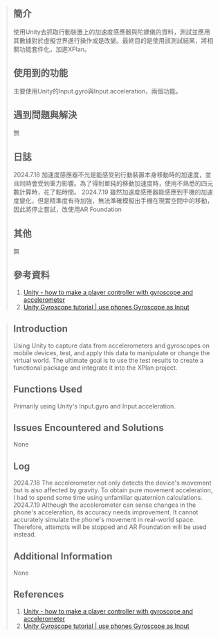 > ## 簡介
> 使用Unity去抓取行動裝置上的加速度感應器與陀螺儀的資料，測試並應用其數據對於虛擬世界進行操作或是改變。最終目的是使用該測試結果，將相關功能套件化，加進XPlan。
> 
> ## 使用到的功能
>  主要使用Unity的Input.gyro與Input.acceleration，兩個功能。
>  
> ## 遇到問題與解決
> 無
> ## 日誌
> 2024.7.18 
> 加速度感應器不光是能感受到行動裝置本身移動時的加速度，並且同時會受到重力影響。為了得到單純的移動加速度時，使用不熟悉的四元數計算時，花了點時間。
> 2024.7.19
> 雖然加速度感應器能感應到手機的加速度變化，但是精準度有待加強，無法準確模擬出手機在現實空間中的移動，因此將停止嘗試，改使用AR Foundation
> 
> ##  其他
> 無
> 
> ## 參考資料
> 1. [Unity - how to make a player controller with gyroscope and accelerometer](https://www.youtube.com/watch?v=jvwX5WthM2o)
> 2. [Unity Gyroscope tutorial | use phones Gyroscope as Input](https://www.youtube.com/watch?v=V_fJnhw8p3g)



> ## Introduction
> Using Unity to capture data from accelerometers and gyroscopes on mobile devices, test, and apply this data to manipulate or change the virtual world. The ultimate goal is to use the test results to create a functional package and integrate it into the XPlan project.
> 
> ## Functions Used
> Primarily using Unity's Input.gyro and Input.acceleration.
> 
> ## Issues Encountered and Solutions
> None
>
> ## Log
> 2024.7.18
> The accelerometer not only detects the device's movement but is also affected by gravity. To obtain pure movement acceleration, I had to spend some time using unfamiliar quaternion calculations.
> 2024.7.19
> Although the accelerometer can sense changes in the phone's acceleration, its accuracy needs improvement. It cannot accurately simulate the phone's movement in real-world space. Therefore, attempts will be stopped and AR Foundation will be used instead.
> 
> ## Additional Information
> None
> 
> ## References
> 1. [Unity - how to make a player controller with gyroscope and accelerometer](https://www.youtube.com/watch?v=jvwX5WthM2o)
> 2. [Unity Gyroscope tutorial | use phones Gyroscope as Input](https://www.youtube.com/watch?v=V_fJnhw8p3g)
